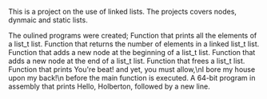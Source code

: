 This is a project on the use of linked lists. The projects covers nodes, dynmaic and static lists. 

The oulined programs were created;
Function that prints all the elements of a list_t list.
Function that returns the number of elements in a linked list_t list.
Function that adds a new node at the beginning of a list_t list.
Function that adds a new node at the end of a list_t list.
Function that frees a list_t list.
Function that prints You're beat! and yet, you must allow,\nI bore my house upon my back!\n before the main function is executed.
A 64-bit program in assembly that prints Hello, Holberton, followed by a new line.

